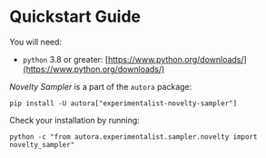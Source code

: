 # Quickstart Guide

You will need:

- `python` 3.8 or greater: [https://www.python.org/downloads/](https://www.python.org/downloads/)

*Novelty Sampler* is a part of the `autora` package:

```shell
pip install -U autora["experimentalist-novelty-sampler"]
```


Check your installation by running:
```shell
python -c "from autora.experimentalist.sampler.novelty import novelty_sampler"
```